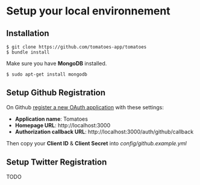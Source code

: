 # Setup your local environnement

## Installation

	$ git clone https://github.com/tomatoes-app/tomatoes
	$ bundle install

Make sure you have **MongoDB** installed.

	$ sudo apt-get install mongodb

## Setup Github Registration

On Github [register a new OAuth application](https://github.com/settings/applications/new) with these settings:

* **Application name**: Tomatoes
* **Homepage URL**: http://localhost:3000
* **Authorization callback URL**: http://localhost:3000/auth/github/callback

Then copy your **Client ID** & **Client Secret** into _config/github.example.yml_

## Setup Twitter Registration

TODO